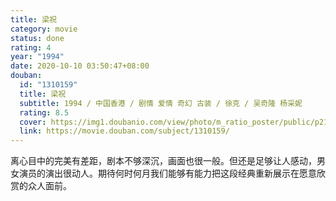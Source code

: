 ```yaml
---
title: 梁祝
category: movie
status: done
rating: 4
year: "1994"
date: 2020-10-10 03:50:47+08:00
douban:
  id: "1310159"
  title: 梁祝
  subtitle: 1994 / 中国香港 / 剧情 爱情 奇幻 古装 / 徐克 / 吴奇隆 杨采妮
  rating: 8.5
  cover: https://img1.doubanio.com/view/photo/m_ratio_poster/public/p2125670899.jpg
  link: https://movie.douban.com/subject/1310159/
---
```


离心目中的完美有差距，剧本不够深沉，画面也很一般。但还是足够让人感动，男女演员的演出很动人。期待何时何月我们能够有能力把这段经典重新展示在愿意欣赏的众人面前。
